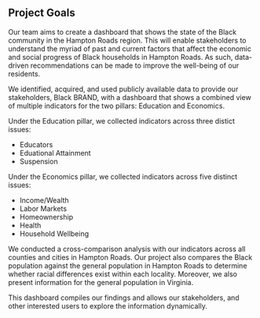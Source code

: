 ## **Project Goals**

Our team aims to create a dashboard that shows the state of the Black community in the 
Hampton Roads region. This will enable stakeholders to understand the myriad of past and 
current factors that affect the economic and social progress of Black households in Hampton Roads. 
As such, data-driven recommendations can be made to improve the well-being of our residents.

We identified, acquired, and used publicly available data to provide our stakeholders, 
Black BRAND, with a dashboard that shows a combined view of multiple indicators for the 
two pillars: Education and Economics.

Under the Education pillar, we collected indicators across three distict issues:
* Educators
* Eduational Attainment
* Suspension

Under the Economics pillar, we collected indicators across five distinct issues:
* Income/Wealth
* Labor Markets
* Homeownership
* Health
* Household Wellbeing

We conducted a cross-comparison analysis with our indicators across all counties and 
cities in Hampton Roads.  Our project also compares the Black population against the general 
population in Hampton Roads to determine whether racial differences exist within each locality. 
Moreover, we also present information for the general population in Virginia.

This dashboard compiles our findings and allows our stakeholders, and other interested 
users to explore the information dynamically.